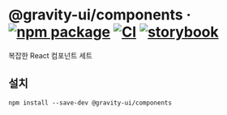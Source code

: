 # @gravity-ui/components · [![npm package](https://img.shields.io/npm/v/@gravity-ui/components)](https://www.npmjs.com/package/@gravity-ui/components) [![CI](https://img.shields.io/github/actions/workflow/status/gravity-ui/components/.github/workflows/ci.yml?label=CI&logo=github)](https://github.com/gravity-ui/components/actions/workflows/ci.yml?query=branch:main) [![storybook](https://img.shields.io/badge/Storybook-deployed-ff4685)](https://preview.gravity-ui.com/components/)

복잡한 React 컴포넌트 세트

## 설치

```shell
npm install --save-dev @gravity-ui/components
```